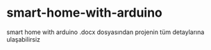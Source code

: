 # smart-home-with-arduino
smart home with arduino
.docx dosyasından projenin tüm detaylarına ulaşabilirsiz
